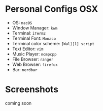 # Personal Configs OSX

* OS: `macOS`
* Window Manager: `kwm`
* Terminal: `iTerm2`
* Terminal Font: `Monaco`
* Terminal color scheme: `[Wal][1] script`
* Text Editor: `vim`
* Music Player: `ncmpcpp`
* File Browser: `ranger`
* Web Browser: `firefox`
* Bar: `nerdbar`

[1]: https://github.com/dylanaraps/wal "Wal"

# Screenshots

coming soon

